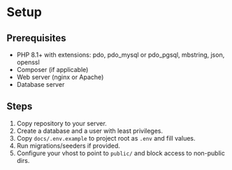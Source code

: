 # Setup

## Prerequisites
- PHP 8.1+ with extensions: pdo, pdo_mysql or pdo_pgsql, mbstring, json, openssl
- Composer (if applicable)
- Web server (nginx or Apache)
- Database server

## Steps

1. Copy repository to your server.
2. Create a database and a user with least privileges.
3. Copy `docs/.env.example` to project root as `.env` and fill values.
4. Run migrations/seeders if provided.
5. Configure your vhost to point to `public/` and block access to non-public dirs.
